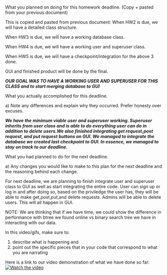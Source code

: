 What you planned on doing for this homework deadline. (Copy + pasted from your previous document)

This is copied and pasted from previous document:
When HW2 is due, we will have a detailed class structure.

When HW3 is due, we will have a working database class.

When HW4 is due, we will have a working user and superuser class.

When HW5 is due, we will have a checkpoint/integration for the above 3 done.

GUI and finished product will be done by the final.

***OUR GOAL WAS TO HAVE A WORKING USER AND SUPERUSER FOR THIS CLASS and to start merging database to GUI***

What you actually accomplished for this deadline.

a) Note any differences and explain why they occurred. Prefer honesty over excuses.

***We have the minimum viable user and superuser working. Superuser inherits from user class and is able to do everything user can do in addition to delete users.We also finished integrating get request,post request, and put request buttons on GUI. We managed to integrate the database we created last checkpoint to GUI. In essence, we managed to stay on track to our deadline.***

What you had planned to do for the next deadline.

a) Any changes you would like to make to this plan for the next deadline and the reasoning behind each change.

For next deadline, we are planning to finish integrate user and superuser class to GUI as well as start integrating the entire code. User can sign up or log in and after doing so, based on the priviledge the user has, they will be able to make get,post,put,and delete requests. Admins will be able to delete users. This will all happen in GUI. 

NOTE: We are thinking that if we have time, we could show the difference in performance with btree we found online vs binary search tree we have in interacting with our data. 

In this video/gifs, make sure to:
1) describe what is happening and 
2) point out the specific pieces that in your code that correspond to what you are narrating

Here is a link to our video demonstration of what we have done so far:
[![Watch the video](https://i.imgur.com/Vt7IbDS.gif)](https://www.youtube.com/watch?v=JLt7IPtgVbA&feature=youtu.be&ab_channel=BrianNguyen
)



